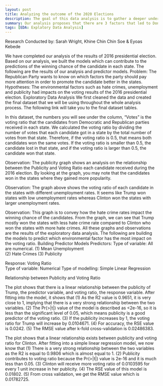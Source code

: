 ```yaml
---
layout: post
title: Analyzing the outcome of the 2020 Elections
description: The goal of this data analysis is to gather a deeper understanding of why Donald J. Trump won the 2016 elections.
summary: Our analysis proposes that there are 3 factors that led to Donald J. Trump winning the election. These factors are Publicity, Hate Crime, & Unemployment rates (which we are calling environmental factors).
tags: [EDA: Explatory Data Analysis]
---
```



Research Conducted by: Sarah Wright, Khine Chin Chin Soe & Eyoas Kebede

We have completed our analysis of the results of 2016 presidential election. Based on our analysis, we built the models which can contribute to the predictions of the winning chance of the candidate in each state. The following are the results of our analysis and predictor models.
Problem: The Republican Party wants to know on which factors the party should pay more attention in order to promote the candidate better in the states.
Hypotheses: The environmental factors such as hate crimes, unemployment and publicity had impacts on the voting results of the 2016 presidential election.
Exploratory Data Analysis
We first cleaned the data and created the final dataset that we will be using throughout the whole analysis process. The following link will take you to the final dataset tables.

In this dataset, the numbers you will see under the column, “Votes” is the voting ratio that the candidates from Democratic and Republican parties received in each state. We calculated the voting ratio by dividing the number of votes that each candidate got in a state by the total number of votes from that state. Therefore, if the voting ratio is 0.5, that means both candidates won the same votes. If the voting ratio is smaller than 0.5, the candidate lost in that state, and if the voting ratio is larger than 0.5, the candidate won that state.
 
Observation: The publicity graph shows an analysis on the relationship between the Publicity and Voting Ratio each candidate received during the 2016 election. By looking at the graph, you may note that the candidates won in the states where they gained more popularity.
 
 Observation: The graph above shows the voting ratio of each candidate in the states with different unemployment rates. It seems like Trump won states with low unemployment rates whereas Clinton won the states with larger unemployment rates.
 
 Observation: This graph is to convey how the hate crime rates impact the winning chance of the candidates. From the graph, we can see that Trump mostly won the states with less hate crime rate compared to Clinton who won the states with more hate crimes.
All these graphs and observations are the results of the exploratory data analysis.
The following are building the models to predict which environmental factor has the most impact on the voting ratio.
Building Predictor Models
Predictors: 
  Type of variable: All are numerical.
         (1) Mean Unemployment                         	
  	     (2) Hate Crimes
  	     (3) Publicity         	

Response: Voting Ratio                                	        	
        Type of variable: Numerical
        Type of modelling: Simple Linear Regression
        
Relationship between Publicity and Voting Ratio
 
The plot shows that there is a linear relationship between the publicity of Trump, the predictor variable, and voting ratio, the response variable.
After fitting into the model, it shows that
(1) As the R2 value is 0.9651, it is very close to 1, implying that there is a very strong relationship between the two variables.
(2) The Pr(>|t|) value of the model is described as <2e-16, so it is less than the significant level of 0.05, which means publicity is a good predictor of the voting ratio.
(3) If the publicity increases by 1, the voting ratio for Trump will increase by 0.0104671.
(4) For accuracy, the RSE value is 0.0242.
(5) The RMSE value after k-fold cross-validation is 0.02486383.

 
 
The plot shows that a linear relationship exists between publicity and voting ratio for Clinton.
 After fitting into a simple linear regression model, we now know that
(1) There is a very strong relationship between the two variables as the R2 is equal to 0.9806 which is almost equal to 1.
(2) Publicity contributes to voting ratio because the Pr(>|t|) value is 2e-16 and it is much less than 0.05.
(3) Clinton will receive more voting ratio of 0.0103595 for every 1 unit increase in her publicity.
(4) The RSE value of this model is 0.01802.
(5) From cross validation, we get the RMSE value which is 0.01782725.
